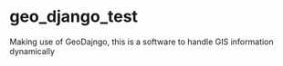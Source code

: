 # geo_django_test
Making use of GeoDajngo, this is a software to handle GIS information dynamically
